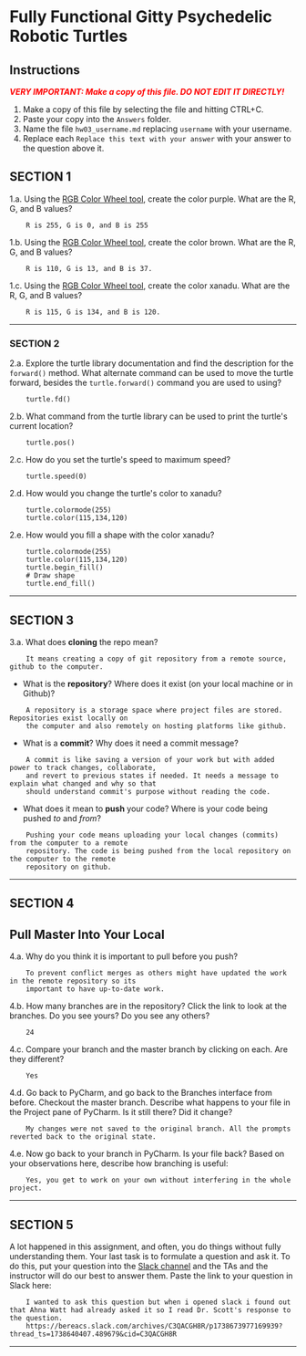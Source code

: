 # Fully Functional Gitty Psychedelic Robotic Turtles

## Instructions

**_<span style="color:red">
    VERY IMPORTANT: Make a copy of this file. DO NOT EDIT IT DIRECTLY!
</span>_**

1. Make a copy of this file by selecting the file and hitting CTRL+C. 
2. Paste your copy into the `Answers` folder.
3. Name the file `hw03_username.md` replacing `username` with your username.
4. Replace each `Replace this text with your answer` with your answer to the question above it.

## SECTION 1

1.a. Using the [RGB Color Wheel tool](https://colorspire.com/rgb-color-wheel/), create the color purple. 
     What are the R, G, and B values?

```
    R is 255, G is 0, and B is 255
```

1.b. Using the [RGB Color Wheel tool](https://colorspire.com/rgb-color-wheel/), create the color brown. 
     What are the R, G, and B values? 

```
    R is 110, G is 13, and B is 37.
```

1.c. Using the [RGB Color Wheel tool](https://colorspire.com/rgb-color-wheel/), create the color xanadu. 
     What are the R, G, and B values?

```
    R is 115, G is 134, and B is 120.
```

---

### SECTION 2

2.a. Explore the turtle library documentation and find the description for the 
     `forward()` method. What alternate command can be used to move the turtle forward, 
     besides the `turtle.forward()` command you are used to using?

```
    turtle.fd()
```

2.b. What command from the turtle library can be used to print the turtle's current 
   location?
   
```
    turtle.pos()
```

2.c. How do you set the turtle's speed to maximum speed?
   
```
    turtle.speed(0)
```

2.d. How would you change the turtle's color to xanadu? 

```
    turtle.colormode(255)
    turtle.color(115,134,120)
```

2.e. How would you fill a shape with the color xanadu?

```
    turtle.colormode(255)
    turtle.color(115,134,120)
    turtle.begin_fill()
    # Draw shape
    turtle.end_fill()
```

---

## SECTION 3

3.a. What does **cloning** the repo mean?

```
    It means creating a copy of git repository from a remote source, github to the computer.
```


- What is the **repository**? Where does it exist (on your local machine or in Github)?

```
    A repository is a storage space where project files are stored. Repositories exist locally on
    the computer and also remotely on hosting platforms like github.
```


- What is a **commit**? Why does it need a commit message?

```
    A commit is like saving a version of your work but with added power to track changes, collaborate,
    and revert to previous states if needed. It needs a message to explain what changed and why so that
    should understand commit's purpose without reading the code.
```


- What does it mean to **push** your code? Where is your code being pushed _to_ and _from_?

```
    Pushing your code means uploading your local changes (commits) from the computer to a remote
    repository. The code is being pushed from the local repository on the computer to the remote 
    repository on github.
```

---

## SECTION 4

## Pull Master Into Your Local

4.a. Why do you think it is important to pull before you push?

```
    To prevent conflict merges as others might have updated the work in the remote repository so its
    important to have up-to-date work.
```

4.b. How many branches are in the repository?
     Click the link to look at the branches. Do you see yours? Do you see any others? 

```
    24
```


4.c. Compare your branch and the master branch by clicking on each. Are they different?

```
    Yes
```


4.d. Go back to PyCharm, and go back to the Branches interface from before. Checkout the 
     master branch.
     Describe what happens to your file in the Project pane of PyCharm. Is it still 
     there? Did it change?

```
    My changes were not saved to the original branch. All the prompts reverted back to the original state.
```


4.e. Now go back to your branch in PyCharm. Is your file back? Based on your observations
     here, describe how branching is useful:

```
    Yes, you get to work on your own without interfering in the whole project.
```

---

## SECTION 5

A lot happened in this assignment, and often, you do things without fully understanding them. Your last task is to 
formulate a question and ask it. To do this, put your question into the [Slack channel](https://bereacs.slack.com/archives/C3QACGH8R) and the TAs and the 
instructor will do our best to answer them. Paste the link to your question in Slack here:

```
    I wanted to ask this question but when i opened slack i found out that Ahna Watt had already asked it so I read Dr. Scott's response to the question. 
    https://bereacs.slack.com/archives/C3QACGH8R/p1738673977169939?thread_ts=1738640407.489679&cid=C3QACGH8R
```

---